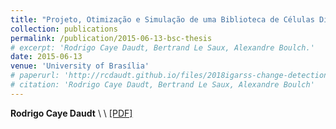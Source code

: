 ```yaml
---
title: "Projeto, Otimização e Simulação de uma Biblioteca de Células Digitais de Baixa Potência"
collection: publications
permalink: /publication/2015-06-13-bsc-thesis
# excerpt: 'Rodrigo Caye Daudt, Bertrand Le Saux, Alexandre Boulch.'
date: 2015-06-13
venue: 'University of Brasília'
# paperurl: 'http://rcdaudt.github.io/files/2018igarss-change-detection.pdf'
# citation: 'Rodrigo Caye Daudt, Bertrand Le Saux, Alexandre Boulch'
---
```



**Rodrigo Caye Daudt**
\\
\\
[[PDF]](https://bdm.unb.br/bitstream/10483/14604/1/2015_RodrigoCayeDaudt_tcc.pdf) 


